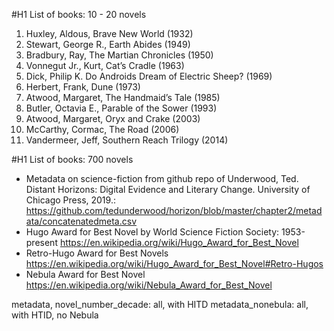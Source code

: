 #H1 List of books: 10 - 20 novels

1. Huxley, Aldous, Brave New World (1932)
2. Stewart, George R., Earth Abides (1949)
3. Bradbury, Ray, The Martian Chronicles (1950)
4. Vonnegut Jr., Kurt, Cat’s Cradle (1963)
5. Dick, Philip K. Do Androids Dream of Electric Sheep? (1969)
6. Herbert, Frank, Dune (1973)
7. Atwood, Margaret, The Handmaid’s Tale (1985)
8. Butler, Octavia E., Parable of the Sower (1993)
9. Atwood, Margaret, Oryx and Crake (2003)
10. McCarthy, Cormac, The Road (2006)
11. Vandermeer, Jeff, Southern Reach Trilogy (2014)


#H1 List of books: 700 novels

- Metadata on science-fiction from github repo of Underwood, Ted. Distant Horizons: Digital Evidence and Literary Change. University of Chicago Press, 2019.:
https://github.com/tedunderwood/horizon/blob/master/chapter2/metadata/concatenatedmeta.csv
- Hugo Award for Best Novel by World Science Fiction Society: 1953-present
https://en.wikipedia.org/wiki/Hugo_Award_for_Best_Novel
- Retro-Hugo Award for Best Novels
https://en.wikipedia.org/wiki/Hugo_Award_for_Best_Novel#Retro-Hugos
- Nebula Award for Best Novel
https://en.wikipedia.org/wiki/Nebula_Award_for_Best_Novel

metadata, novel_number_decade: all, with HITD
metadata_nonebula: all, with HTID, no Nebula

